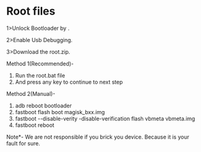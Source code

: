 # Root files


1>Unlock Bootloader by .

2>Enable Usb Debugging.

3>Download the root.zip.





Method 1(Recommended)-
1. Run the root.bat file
2. And press any key to continue to next step




Method 2(Manual)-
1. adb reboot bootloader
2. fastboot flash boot magisk_bxx.img
3. fastboot --disable-verity -disable-verification flash vbmeta vbmeta.img
4. fastboot reboot




Note*-
We are not responsible if you brick you device.
Because it is your fault for sure.

